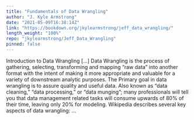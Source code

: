 ```yaml
---
title: "Fundamentals of Data Wrangling"
author: "J. Kyle Armstrong"
date: "2021-05-09T16:38:14Z"
link: "https://bookdown.org/jkylearmstrong/jeff_data_wrangling/"
length_weight: "100%"
repo: "jkylearmstrong/Jeff_Data_Wrangling"
pinned: false
---
```


Introduction to Data Wrangling [...] Data Wrangling is the process of gathering, selecting, transforming and mapping “raw data” into another format with the intent of making it more appropriate and valuable for a variety of downstream analytic purposes. The Primary goal in data wrangling is to assure quality and useful data. Also known as “data cleaning,” “data processing,” or “data munging”; many professionals will tell you that data management related tasks will consume upwards of 80% of their time, leaving only 20% for modeling. Wikipedia describes several key aspects of data wrangling: ...

